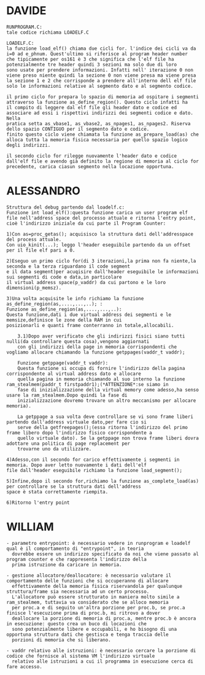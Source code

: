 # DAVIDE

	RUNPROGRAM.C:
	tale codice richiama LOADELF.C

	LOADELF.C:
	la funzione load_elf() chiama due cicli for. l'indice dei cicli va da i=0 ad e_phnum. Quest'ultimo si riferisce al program header number 
	che tipicamente per os161 è 3 che significa che l'elf file ha potenzialmente tre header quindi 3 sezioni ma solo due di loro
	sono usate per prendere informazioni. Infatti nell' iterazione 0 non viene preso niente quindi la sezione 0 non viene presa ma viene presa 
	la sezione 1 e 2 che corrisponde a prendere all'interno dell elf file solo le informazioni relative al segmento dato e al segmento codice.

	il primo ciclo for prepara lo spazio di memoria ad ospitare i segmenti attraverso la funzione as_define_region(). Questo ciclo infatti ha
	il compito di leggere dal elf file gli header dato e codice ed associare ad essi i rispettivi indirizzi dei segmenti codice e dato. Nella 
	pratica setta as_vbase1, as_vbase2, as_npages1, as_npages2. Riserva dello spazio CONTIGUO per il segmento dato e codice.
	finito questo ciclo viene chiamata la funzione as_prepare_load(as) che alloca tutta la memoria fisica necessaria per quello spazio logico 
	degli indirizzi.

	il secondo ciclo for rilegge nuovamente l'header dato e codice dall'elf file e avendo già definito la regione di memoria al ciclo for 
	precedente, carica ciasun segmento nella locazione opportuna.

# ALESSANDRO

	Struttura del debug partendo dal loadelf.c:
	Funzione int load_elf():questa funzione carica un user program elf file nell'address space del processo attuale e ritorna l'entry point,
	cioè l'indirizzo iniziale da cui parte il Program Counter:
	
	1)Con as=proc_getas(); acquisisco la struttura dati dell'addresspace del process attuale.
	Con uio_kinit(...); leggo l'header eseguibile partendo da un offset per il file elf pari a 0.
	
	2)Eseguo un primo ciclo for(di 3 iterazioni,la prima non fa niente,la seconda e la terza riguardano il code segment 
	e il data segment)per acuqisire dall'header eseguibile le informazioni sui segmenti di code e data,in particolare 
	il virtual address space(p_vaddr) da cui partono e le loro dimensioni(p_memsz).
	
	3)Una volta acquisite le info richiamo la funzione as_define_region(as,....,...,..); :
	Funzione as_define_region(as,....,...,..):
	Questa funzione,dati i due virtual address dei segmenti e le memsize,definisce le zone della RAM in cui 
	posizionarli e quanti frame conterranno in totale,allocabili.
	
		3.1)Dopo aver verificato che gli indirizzi fisici siano tutti nulli(da controllare questa cosa),vengono aggiornati 
		con gli indirizzi della page in memoria corrispondenti che vogliamo allocare chiamando la funzione getppages(vaddr_t vaddr);
		
		Funzione getppage(vaddr_t vaddr):
		Questa funzione si occupa di fornire l'indirizzo della pagina corrispondente al virtual address dato e allocare 
		quella pagina in memoria chiamando al suo interno la funzione ram_stealmem(paddr_t firstpaddr1);(*ATTENZIONE*:se siamo in 
		fase di inizializzazione della virtual memory come adesso,ha senso usare la ram_stealmem.Dopo quindi la fase di 
		inizializzazione dovremo trovare un altro meccanismo per allocare memoria).
		
		La getppage a sua volta deve controllare se vi sono frame liberi partendo dall'address virtuale dato,per fare cio si 
		serve della getfreepages();(essa ritorna l'indirizzo del primo frame libero dopo l'indirizzo fisico corrispondente a 
		quello virtuale dato). Se la getppage non trova frame liberi dovra adottare una politica di page replacement per 
		trovarne uno da utilizzare.
		
	4)Adesso,con il secondo for carico effettivamente i segmenti in memoria. Dopo aver letto nuovamente i dati dell'elf 
	file dall'header eseguibile richiamo la funzione load_segment();
	
	5)Infine,dopo il secondo for,richiamo la funzione as_complete_load(as) per controllare se la struttura dati dell'address 
	space è stata correttamente riempita.
	
	6)Ritorno l'entry point 


# WILLIAM

	- parametro entrypoint: è necessario vedere in runprogram e loadelf qual è il comportamento di "entrypoint", in teoria 
  	  dovrebbe essere un indirizzo specificato da noi che viene passato al program counter e che rappresenta l'indirizzo della
  	  prima istruzione da caricare in memoria.

	- gestione allocatore/deallocatore: è necessario valutare il comportamento delle funzioni che si occuperanno di allocare 
  	  effettivamente della memoria fisica riservandola per qualunque struttura/frame sia necessaria ad un certo processo.
  	  L'allocatore può essere strutturato in maniera molto simile a ram_stealmem, tuttavia va considerato che se alloco memoria
  	  per proc.a e di seguito un'altra porzione per proc.b, se proc.a finisce l'esecuzione prima di proc.b, mi ritrovo a dover
  	  deallocare la porzione di memoria di proc.a, mentre proc.b è ancora in esecuzione: questo crea un buco di locazioni che
  	  sono potenzialmente libere e occupabili, e ho bisogno di una opportuna struttura dati che gestisca e tenga traccia delle 
  	  porzioni di memoria che si liberano.

	- vaddr relativo alle istruzioni: è necessario cercare la porzione di codice che fornisce al sistema VM l'indirizzo virtuale
  	  relativo alle istruzioni a cui il programma in esecuzione cerca di fare accesso.
